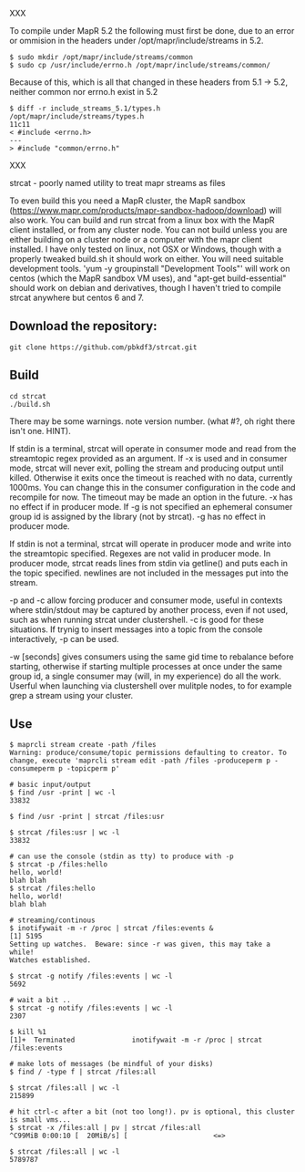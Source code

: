 XXX

To compile under MapR 5.2 the following must first be done, due to an error or ommision in the headers under /opt/mapr/include/streams in 5.2.

    $ sudo mkdir /opt/mapr/include/streams/common
    $ sudo cp /usr/include/errno.h /opt/mapr/include/streams/common/

Because of this, which is all that changed in these headers from 5.1 -> 5.2, neither common nor errno.h exist in 5.2

    $ diff -r include_streams_5.1/types.h /opt/mapr/include/streams/types.h
    11c11
    < #include <errno.h>
    ---
    > #include "common/errno.h"

XXX

strcat - poorly named utility to treat mapr streams as files

To even build this you need a MapR cluster, the MapR sandbox (https://www.mapr.com/products/mapr-sandbox-hadoop/download) will also work.  You can build and run strcat from a linux box with the MapR client installed, or from any cluster node.  You can not build unless you are either building on a cluster node or a computer with the mapr client installed.  I have only tested on linux, not OSX or Windows, though with a properly tweaked build.sh it should work on either.  You will need suitable development tools.  'yum -y groupinstall "Development Tools"' will work on centos (which the MapR sandbox VM uses), and "apt-get build-essential" should work on debian and derivatives, though I haven't tried to compile strcat anywhere but centos 6 and 7.

## Download the repository:

    git clone https://github.com/pbkdf3/strcat.git

## Build
    cd strcat
    ./build.sh

There may be some warnings.  note version number. (what #?, oh right there isn't one. HINT).

If stdin is a terminal, strcat will operate in consumer mode and read from the streamtopic regex provided as an argument.  If -x is used and in consumer mode, strcat will never exit, polling the stream and producing output until killed.  Otherwise it exits once the timeout is reached with no data, currently 1000ms.  You can change this in the consumer configuration in the code and recompile for now.  The timeout may be made an option in the future.  -x has no effect if in producer mode.  If -g is not specified an ephemeral consumer group id is assigned by the library (not by strcat).  -g has no effect in producer mode.

If stdin is not a terminal, strcat will operate in producer mode and write into the streamtopic specified.  Regexes are not valid in producer mode.  In producer mode, strcat reads lines from stdin via getline() and puts each in the topic specified.  newlines are not included in the messages put into the stream.

-p and -c allow forcing producer and consumer mode, useful in contexts where stdin/stdout may be captured by another process, even if not used, such as when running strcat under clustershell.  -c is good for these situations.  If trynig to insert messages into a topic from the console interactively, -p can be used.

-w [seconds] gives consumers using the same gid time to rebalance before starting, otherwise if starting multiple processes at once under the same group id, a single consumer may (will, in my experience) do all the work.  Userful when launching via clustershell over mulitple nodes, to for example grep a stream using your cluster.

## Use

    $ maprcli stream create -path /files
    Warning: produce/consume/topic permissions defaulting to creator. To change, execute 'maprcli stream edit -path /files -produceperm p -consumeperm p -topicperm p'

    # basic input/output
    $ find /usr -print | wc -l
    33832

    $ find /usr -print | strcat /files:usr

    $ strcat /files:usr | wc -l
    33832

    # can use the console (stdin as tty) to produce with -p
    $ strcat -p /files:hello
    hello, world!
    blah blah
    $ strcat /files:hello
    hello, world!
    blah blah

    # streaming/continous
    $ inotifywait -m -r /proc | strcat /files:events &
    [1] 5195
    Setting up watches.  Beware: since -r was given, this may take a while!
    Watches established.

    $ strcat -g notify /files:events | wc -l
    5692

    # wait a bit ..
    $ strcat -g notify /files:events | wc -l
    2307

    $ kill %1
    [1]+  Terminated              inotifywait -m -r /proc | strcat /files:events

    # make lots of messages (be mindful of your disks)
    $ find / -type f | strcat /files:all

    $ strcat /files:all | wc -l
    215899

    # hit ctrl-c after a bit (not too long!). pv is optional, this cluster is small vms...
    $ strcat -x /files:all | pv | strcat /files:all
    ^C99MiB 0:00:10 [  20MiB/s] [                     <=>

    $ strcat /files:all | wc -l
    5789787


	
    
    
    
    
    
